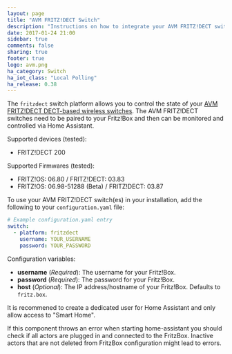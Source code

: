 ```yaml
---
layout: page
title: "AVM FRITZ!DECT Switch"
description: "Instructions on how to integrate your AVM FRITZ!DECT switches into Home Assistant."
date: 2017-01-24 21:00
sidebar: true
comments: false
sharing: true
footer: true
logo: avm.png
ha_category: Switch
ha_iot_class: "Local Polling"
ha_release: 0.38
---
```



The `fritzdect` switch platform allows you to control the state of your [AVM FRITZ!DECT DECT-based wireless switches](https://en.avm.de/products/fritzdect/). The AVM FRITZ!DECT switches need to be paired to your Fritz!Box and then can be monitored and controlled via Home Assistant.

Supported devices (tested):

- FRITZ!DECT 200

Supported Firmwares (tested):

- FRITZ!OS: 06.80 / FRITZ!DECT: 03.83
- FRITZ!OS: 06.98-51288 (Beta) / FRITZ!DECT: 03.87

To use your AVM FRITZ!DECT switch(es) in your installation, add the following to your `configuration.yaml` file:

```yaml
# Example configuration.yaml entry
switch:
  - platform: fritzdect
    username: YOUR_USERNAME
    password: YOUR_PASSWORD
```

Configuration variables:

- **username** (*Required*): The username for your Fritz!Box.
- **password** (*Required*): The password for your Fritz!Box.
- **host** (*Optional*): The IP address/hostname of your Fritz!Box. Defaults to `fritz.box`.

It is recommened to create a dedicated user for Home Assistant and only allow access to "Smart Home".

<p class='note warning'>
If this component throws an error when starting home-assistant you should check if all actors are plugged in and connected to the FritzBox. Inactive actors that are not deleted from FritzBox configuration might lead to errors.
</p>
